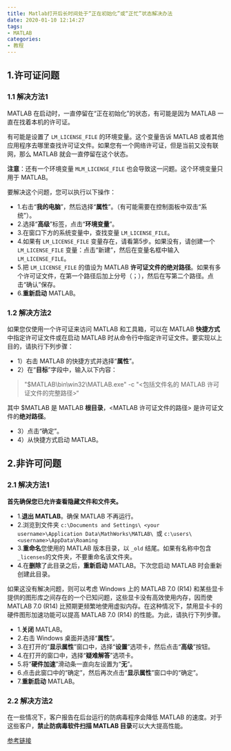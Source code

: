 ```yaml
---
title: Matlab打开后长时间处于“正在初始化”或“正忙”状态解决办法
date: 2020-01-10 12:14:27
tags:
- MATLAB
categories:
- 教程
---
```


## 1.许可证问题

### 1.1 解决方法1

MATLAB 在启动时，一直停留在“正在初始化”的状态，有可能是因为 MATLAB 一直在找着本机的许可证。

有可能是设置了 `LM_LICENSE_FILE` 的环境变量。这个变量告诉 MATLAB 或者其他应用程序去哪里查找许可证文件。如果您有一个网络许可证，但是当前又没有联网，那么 MATLAB 就会一直停留在这个状态。

**注意**：还有一个环境变量 `MLM_LICENSE_FILE` 也会导致这一问题。这个环境变量只用于 MATLAB。

<!-- more -->

要解决这个问题，您可以执行以下操作：

- 1.右击“**我的电脑**”，然后选择“**属性**”。（有可能需要在控制面板中双击“系统”）。
- 2.选择“**高级**”标签，点击“**环境变量**”。
- 3.在窗口下方的系统变量中，查找变量 `LM_LICENSE_FILE`。
- 4.如果有 `LM_LICENSE_FILE` 变量存在，请看第5步。如果没有，请创建一个 `LM_LICENSE_FILE` 变量：点击“新建”，然后在变量名框中输入 `LM_LICENSE_FILE`。
- 5.把 `LM_LICENSE_FILE` 的值设为 MATLAB **许可证文件的绝对路径**。如果有多个许可证文件，在第一个路径后加上分号（；），然后在写第二个路径。点击“确认”保存。
- 6.**重新启动** MATLAB。

### 1.2 解决方法2

如果您仅使用一个许可证来访问 MATLAB 和工具箱，可以在 MATLAB **快捷方式**中指定许可证文件或在启动 MATLAB 时从命令行中指定许可证文件。要实现以上目的，请执行下列步骤：

 - 1）右击 MATLAB 的快捷方式并选择“**属性**”。
 - 2）在“**目标**”字段中，输入以下内容：

> "$MATLAB\bin\win32\MATLAB.exe" -c "<包括文件名的 MATLAB 许可证文件的完整路径>“

其中 $MATLAB 是 MATLAB **根目录**，<MATLAB 许可证文件的路径> 是许可证文件的**绝对路径**。
 - 3）点击“确定”。
 - 4）从快捷方式启动 MATLAB。

## 2.非许可问题

### 2.1 解决方法1

**首先确保您已允许查看隐藏文件和文件夹。**

 - 1.**退出 MATLAB**。确保 MATLAB 不再运行。
 - 2.浏览到文件夹 `c:\Documents and Settings\ <your username>\Application Data\MathWorks\MATLAB\ `或 `c:\users\<username>\AppData\Roaming `
 - 3.**重命名**您使用的 MATLAB 版本目录，以 `_old` 结尾。如果有名称中包含`_licenses`的文件夹，不要重命名该文件夹。
 - 4.在**删除**了此目录之后，**重新启动** MATLAB。下次您启动 MATLAB 时会重新创建此目录。

如果这没有解决问题，则可以考虑 Windows 上的 MATLAB 7.0 (R14) 和某些显卡提供的图形库之间存在的一个已知问题，这些显卡没有高效使用内存，因而使 MATLAB 7.0 (R14) 比预期更频繁地使用虚拟内存。在这种情况下，禁用显卡卡的硬件图形加速功能可以提高 MATLAB 7.0 (R14) 的性能。为此，请执行下列步骤。

 - 1.**关闭** MATLAB。
 - 2.右击 Windows 桌面并选择“**属性**”。
 - 3.在打开的“**显示属性**”窗口中，选择“**设置**”选项卡，然后点击“**高级**”按钮。
 - 4.在打开的窗口中，选择“**疑难解答**”选项卡。
 - 5.将“**硬件加速**”滑动条一直向左设置为“**无**”。
 - 6.点击此窗口中的“确定”，然后再次点击“**显示属性**”窗口中的“确定”。
 - 7.**重新启动** MATLAB。

### 2.2 解决方法2

在一些情况下，客户报告在后台运行的防病毒程序会降低 MATLAB 的速度。对于这些客户，**禁止防病毒软件扫描 MATLAB 目录**可以大大提高性能。

[参考链接](https://ww2.mathworks.cn/matlabcentral/answers/116115-matlab)